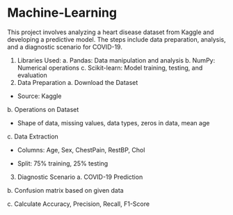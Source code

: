 # Machine-Learning
This project involves analyzing a heart disease dataset from Kaggle and developing a predictive model. The steps include data preparation, analysis, and a diagnostic scenario for COVID-19.

1) Libraries Used:
a. Pandas: Data manipulation and analysis
b. NumPy: Numerical operations
c. Scikit-learn: Model training, testing, and evaluation
2) Data Preparation
a. Download the Dataset
- Source: Kaggle
  
b. Operations on Dataset
- Shape of data, missing values, data types, zeros in data, mean age
  
c. Data Extraction
- Columns: Age, Sex, ChestPain, RestBP, Chol
  
- Split: 75% training, 25% testing
  
3) Diagnostic Scenario
a. COVID-19 Prediction

b. Confusion matrix based on given data

c. Calculate Accuracy, Precision, Recall, F1-Score
